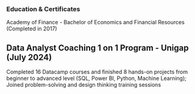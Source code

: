 ### Education & Certificates
Academy of Finance - Bachelor of Economics and Financial Resources (Completed in 2017)


## Data Analyst Coaching 1 on 1 Program - Unigap (July 2024)

Completed 16 Datacamp courses and finished 8 hands-on projects from beginner to advanced level (SQL, Power BI, Python, Machine Learning); Joined problem-solving and design thinking training sessions

